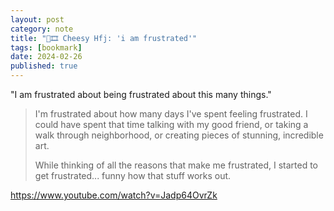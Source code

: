 ```yaml
---
layout: post
category: note
title: "🔗🎞️ Cheesy Hfj: 'i am frustrated'"
tags: [bookmark]
date: 2024-02-26
published: true
---
```

"I am frustrated about being frustrated about this many things."<!--more-->
>
> I'm frustrated about how many days I've spent feeling frustrated.
> I could have spent that time talking with my good friend, or taking a walk through neighborhood, or creating pieces of stunning, incredible art.
>
> While thinking of all the reasons that make me frustrated, I started to get frustrated... funny how that stuff works out.

<!-- it's been 2 months. -->
<!-- i am getting back to blogging but i am not exactly ready to define my thoughts on not just the inactivity, but my current feelings -->
<!-- mainly, what drove me to highlight this video. -->
<!-- because recent events have called me back to it, and it is slightly comforting, that i'm not alone in this feeling of general frustration. -->
<!-- so maybe check back later. -->

<https://www.youtube.com/watch?v=Jadp64OvrZk>
